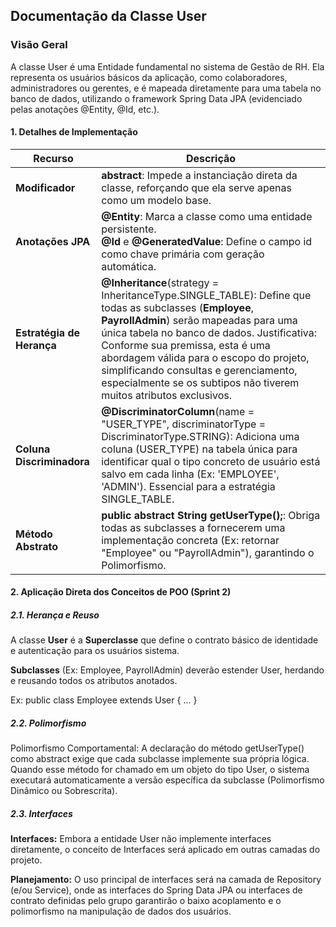 ## Documentação da Classe User

### Visão Geral

A classe User é uma Entidade fundamental no sistema de Gestão de RH. Ela representa os usuários básicos da aplicação, como colaboradores, administradores ou gerentes, e é mapeada diretamente para uma tabela no banco de dados, utilizando o framework Spring Data JPA (evidenciado pelas anotações @Entity, @Id, etc.).


#### 1. Detalhes de Implementação

| **Recurso**               | **Descrição**                                                                                                                                                                                                                                                                                                                                                                                 |
|---------------------------|-----------------------------------------------------------------------------------------------------------------------------------------------------------------------------------------------------------------------------------------------------------------------------------------------------------------------------------------------------------------------------------------------|
| **Modificador**           | **abstract**: Impede a instanciação direta da classe, reforçando que ela serve apenas como um modelo base.                                                                                                                                                                                                                                                                                    |
| **Anotações JPA**         | **@Entity**: Marca a classe como uma entidade persistente. <br/>**@Id** e **@GeneratedValue**: Define o campo id como chave primária com geração automática.                                                                                                                                                                                                                                  |
| **Estratégia de Herança** | **@Inheritance**(strategy = InheritanceType.SINGLE_TABLE): Define que todas as subclasses (**Employee**, **PayrollAdmin**) serão mapeadas para uma única tabela no banco de dados. Justificativa: Conforme sua premissa, esta é uma abordagem válida para o escopo do projeto, simplificando consultas e gerenciamento, especialmente se os subtipos não tiverem muitos atributos exclusivos. |
|**Coluna Discriminadora**| **@DiscriminatorColumn**(name = "USER_TYPE", discriminatorType = DiscriminatorType.STRING): Adiciona uma coluna (USER_TYPE) na tabela única para identificar qual o tipo concreto de usuário está salvo em cada linha (Ex: 'EMPLOYEE', 'ADMIN'). Essencial para a estratégia SINGLE_TABLE.                                                                                                        |
| **Método Abstrato** | **public abstract String getUserType();**: Obriga todas as subclasses a fornecerem uma implementação concreta (Ex: retornar "Employee" ou "PayrollAdmin"), garantindo o Polimorfismo. |

#### 2. Aplicação Direta dos Conceitos de POO (Sprint 2)

##### 2.1. Herança e Reuso

A classe **User**  é a **Superclasse** que define o contrato básico de identidade e autenticação para os usuários sistema.

**Subclasses** (Ex: Employee, PayrollAdmin) deverão estender User, herdando e reusando todos os atributos anotados.

Ex: public class Employee extends User { ... }

##### 2.2. Polimorfismo

Polimorfismo Comportamental: A declaração do método getUserType() como abstract exige que cada subclasse implemente sua própria lógica. Quando esse método for chamado em um objeto do tipo User, o sistema executará automaticamente a versão específica da subclasse (Polimorfismo Dinâmico ou Sobrescrita).

##### 2.3. Interfaces 

**Interfaces:** Embora a entidade User não implemente interfaces diretamente, o conceito de Interfaces será aplicado em outras camadas do projeto.

**Planejamento:** O uso principal de interfaces será na camada de Repository (e/ou Service), onde as interfaces do Spring Data JPA ou interfaces de contrato definidas pelo grupo garantirão o baixo acoplamento e o polimorfismo na manipulação de dados dos usuários.
